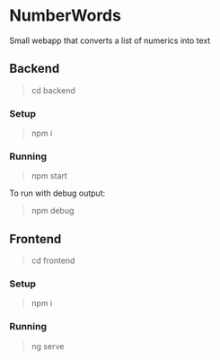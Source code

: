 # NumberWords

Small webapp that converts a list of numerics into text

## Backend

> cd backend

### Setup

> npm i

### Running

> npm start

To run with debug output:

> npm debug

## Frontend

> cd frontend

### Setup

> npm i

### Running

> ng serve
